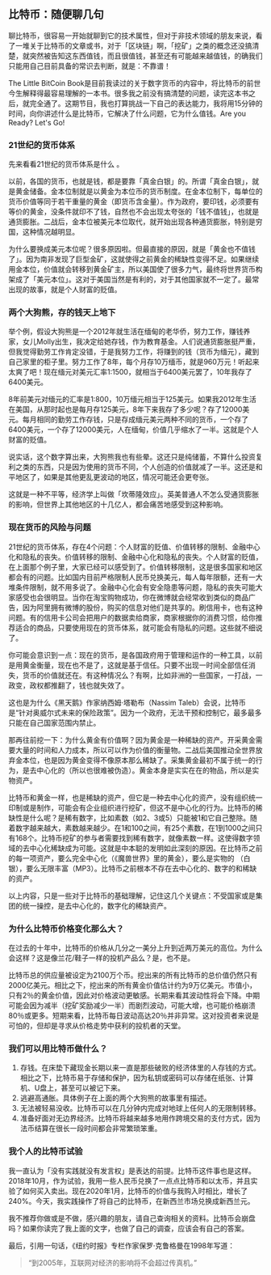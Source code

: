 ## 比特币：随便聊几句

聊比特币，很容易一开始就聊到它的技术属性，但对于非技术领域的朋友来说，看了一堆关于比特币的文章或书，对于「区块链」啊，「挖矿」之类的概念还没搞清楚，就突然被告知这东西值钱，而且很值钱，甚至还有可能越来越值钱，的确我们只能用自己目前具备的常识去判断，就是：不靠谱！

The Little BitCoin Book是目前我读过的关于数字货币的内容中，将比特币的前世今生解释得最容易理解的一本书。很多我之前没有搞清楚的问题，读完这本书之后，就完全通了。这期节目，我也打算挑战一下自己的表达能力，我将用15分钟的时间，向你讲述什么是比特币，它解决了什么问题，它为什么值钱。Are you Ready? Let's Go!

### 21世纪的货币体系

先来看看21世纪的货币体系是什么 。

以前，各国的货币，也就是钱，都是要靠「真金白银」的。所谓「真金白银」，就是黄金储备。金本位制就是以黄金为本位币的货币制度。在金本位制下，每单位的货币价值等同于若干重量的黄金（即货币含金量）。作为政府，要印钱，必须要有等价的黄金，没条件就印不了钱，自然也不会出现太夸张的「钱不值钱」，也就是通货膨胀。二战后，金本位被美元本位取代，就开始出现各种通货膨胀，特别是穷国，这种情况越明显。

为什么要换成美元本位呢？很多原因啦。但最直接的原因，就是「黄金也不值钱了」。因为南非发现了巨型金矿，这就使得之前黄金的稀缺性变得不足。如果继续用金本位，价值就会转移到黄金矿主，所以美国使了很多力气，最终将世界货币构架成了「美元本位」。这对于美国当然是有利的，对于其他国家就不一定了。最常出现的故事，就是个人财富的贬值。

### 两个大狗熊，存的钱天上地下

举个例，假设大狗熊是一个2012年就生活在缅甸的老华侨，努力工作，赚钱养家，女儿Molly出生，我决定给她存钱，作为教育基金。人们说通货膨胀挺严重，但我觉得勤劳工作肯定没错，于是我努力工作，将赚到的钱（货币为缅元），藏到自己家里的柜子里。努力工作了8年，每个月存10万缅币，就是960万元！听起来太爽了吧！现在缅元对美元汇率1:1500，就相当于6400美元罢了，10年我存了6400美元。

8年前美元对缅元的汇率是1:800，10万缅元相当于125美元。如果我2012年生活在美国，从那时起也是每月存125美元，8年下来我存了多少呢？存了12000美元。每月相同的勤劳工作存钱，只是存成缅元美元两种不同的货币，一个存了6400美元，一个存了12000美元，人在缅甸，价值几乎缩水了一半。这就是个人财富的贬值。

说实话，这个数字算出来，大狗熊我也有些晕。这还只是纯储蓄，不算什么投资复利之类的东西，只是因为使用的货币不同，个人创造的价值就减了一半。这还是和平地区了，如果是其他更乱更波动的地区，情况可能还会更夸张。

这就是一种不平等，经济学上叫做「坎蒂隆效应」。英美普通人不怎么受通货膨胀的影响，但世界上其他地区的十几亿人，都会痛苦地感受到这种影响。

### 现在货币的风险与问题

21世纪的货币体系，存在4个问题：个人财富的贬值、价值转移的限制、金融中心化和隐私的丧失。价值转移的限制、金融中心化和隐私的丧失。个人财富的贬值，在上面那个例子里，大家已经可以感受到了。价值转移限制，这是很多国家和地区都会有的问题。比如国内目前严格限制人民币兑换美元，每人每年限额，还有一大堆条件限制，就不用多说了。金融中心化会有安全隐患等问题，隐私的丧失可能大家感受也会很明显。当你在淘宝购物成功，你在微博就会经常收到类似的商品广告，因为阿里拥有微博的股份，购买的信息对他们是共享的。刷信用卡，也有这种问题。有的信用卡公司会把用户的数据卖给商家，商家根据你的消费习惯，给你推荐适合的商品，只要使用现在的货币体系，就可能会有隐私的问题。这些就不细说了。

你可能会意识到一点：现在的货币，是各国政府用于管理和运作的一种工具，以前是用黄金衡量，现在也不是了，这就是基于信任。只要不出现一时间全部信任消失，货币的价值就还在。有这种情况么？有啊，比如非洲的一些国家，一打战，一政变，政权都推翻了，钱也就失效了。

这也是为什么《黑天鹅》作家纳西姆·塔勒布（Nassim Taleb）会说，比特币是“针对奥威尔式未来的保险政策”。因为一个政府，无法干预和控制它，最多最多只能在自己国家范围内禁止。

那再往前挖一下：为什么黄金有价值啊？因为黄金是一种稀缺的资产。开采黄金需要大量的时间和人力成本，所以可以作为价值的衡量物。二战后美国推动全世界放弃金本位，也是因为黄金变得不像原本那么稀缺了。采集黄金最初不属于统一的行为，是去中心化的（所以也很难被伪造）。黄金本身是实实在在的物品，所以是实物资产。

比特币和黄金一样，也是稀缺的资产，但它是一种去中心化的资产，没有组织统一印制或是制作，可能会有企业组织进行挖矿，但这不是中心化的行为。比特币的稀缺性是什么呢？是稀有数字，比如素数（如2、3或5）只能被1和它自己整除。随着数字越来越大，素数越来越少。在1和100之间，有25个素数，在1到1000之间只有168个。比特币挖矿的参与者需要找到稀有数字，就像素数一样。这使得数字领域的去中心化稀缺成为可能。这就是中本聪的发明如此深刻的原因。在比特币之前的每一项资产，要么完全中心化（《魔兽世界》里的黄金），要么是实物的 （白银），要么无限丰富（MP3）。比特币之前根本不存在去中心化的、数字的和稀缺的资产。

以上内容，只是一些对于比特币的基础理解，记住这几个关键点：不受国家或是集团的统一操控，是去中心化的，数字化的稀缺资产。

### 为什么比特币价格变化那么大？

在过去的十年中，比特币的价格从几分之一美分上升到近两万美元的高位。为什么会这样？这是像兰花/鞋子一样的投机产品么？是，也不是。

比特币总的供应量被设定为2100万个币。挖出来的所有比特币的总价值仍然只有2000亿美元。相比之下，挖出来的所有黄金价值估计约为9万亿美元。市值小，只有2％的黄金价值，因此对价格波动更敏感。长期来看其波动性将会下降。中期可能会因为减半（挖矿奖励减少一半）而剧烈波动，可能大增，也可能价格崩溃80％或更多。短期来看，比特币每日波动高达20％并非异常。这对投资者来说是可怕的，但却是寻求从价格走势中获利的投机者的天堂。

### 我们可以用比特币做什么？

1. 存钱。在床垫下藏现金长期以来一直是那些破败的经济体里的人存钱的方式。相比之下，比特币易于存储和保护，因为私钥或密码可以存储在纸张、计算机、U盘上，甚至可以被记下来。
2. 逃避高通胀。具体例子在上面的两个大狗熊的故事里有描述。
3. 无法被轻易没收。比特币可以在几分钟内完成对地球上任何人的无限制转移。
4. 准备好面对无边界经济。比特币将越来越多地用作跨境交易的支付方式，因为法币结算在很长一段时间都会非常繁琐笨重。

### 我个人的比特币试验

我一直认为「没有实践就没有发言权」是表达的前提。比特币这件事也是这样。2018年10月，作为试验，我用一些人民币兑换了一点点比特币和以太币，并且实验了如何买入卖出。现在2020年1月，比特币的价值与我购入时相比，增长了240%。今天，我实践操作了将自己的比特币，在新西兰市场兑换成新西兰元。

我不推荐你做或是不做，感兴趣的朋友，请自己查询相关的资料。比特币会崩盘吗？如果你读完了我上面的文字，也做了自己的调查，应该会有自己的答案。

最后，引用一句话，《纽约时报》专栏作家保罗·克鲁格曼在1998年写道：

> “到2005年，互联网对经济的影响将不会超过传真机。” 